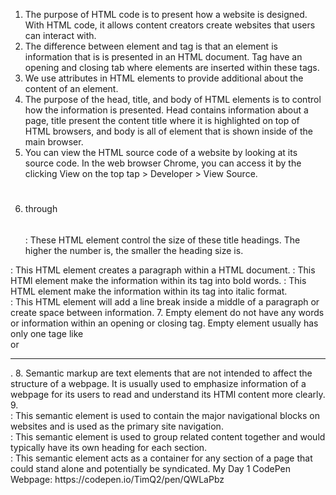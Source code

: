 1. The purpose of HTML code is to present how a website is designed.  With HTML code, it allows content creators create websites that users can interact with.
2. The difference between element and tag is that an element is information that is is presented in an HTML document.  Tag have an opening and closing tab where elements are inserted within these tags.
3. We use attributes in HTML elements to provide additional about the content of an element.
4. The purpose of the head, title, and body of HTML elements is to control how the information is presented.  Head contains information about a page, title present the content title where it is highlighted on top of HTML browsers, and body is all of element that is shown inside of the main browser.
5. You can view the HTML source code of a website by looking at its source code.  In the web browser Chrome, you can access it by the clicking View on the top tap > Developer > View Source.
6. <h1></h1> through <h6></h6>: These HTML element control the size of these title headings.  The higher the number is, the smaller the heading size is.
  <p></p>: This HTML element creates a paragraph within a HTML document.
  <b></b>: This HTMl element make the information within its tag into bold words.
  <i></i>: This HTML element make the information within its tag into italic format.
  <br />: This HTML element will add a line break inside a middle of a paragraph or create space between information.
7. Empty element do not have any words or information within an opening or closing tag.  Empty element usually has only one tage like <br /> or <hr />.
8. Semantic markup are text elements that are not intended to affect the structure of a webpage.  It is usually used to emphasize information of a webpage for its users to read and understand its HTMl content more clearly.
9. <nav></nav>: This semantic element is used to contain the major navigational blocks on websites and is used as the primary site navigation.
  <section></section>: This semantic element is used to group related content together and would typically have its own heading for each section.
  <article></article>: This semantic element acts as a container for any section of a page that could stand alone and potentially be syndicated.
My Day 1 CodePen Webpage: https://codepen.io/TimQ2/pen/QWLaPbz
